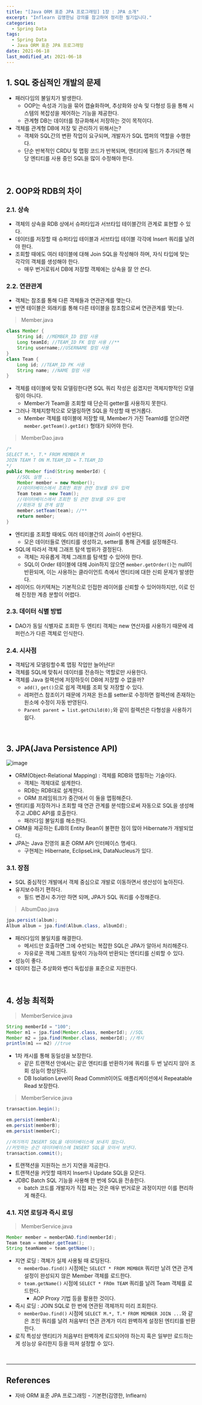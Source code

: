 ```yaml
---
title: "[Java ORM 표준 JPA 프로그래밍] 1장 : JPA 소개"
excerpt: "Inflearn 김영한님 강의를 참고하여 정리한 필기입니다."
categories:
  - Spring Data
tags:
  - Spring Data
  - Java ORM 표준 JPA 프로그래밍
date: 2021-06-18
last_modified_at: 2021-06-18
---
```


## 1. SQL 중심적인 개발의 문제

* 패러다임의 불일치가 발생한다.
  * OOP는 속성과 기능을 묶어 캡슐화하며, 추상화와 상속 및 다형성 등을 통해 시스템의 복잡성을 제어하는 기능을 제공한다.
  * 관계형 DB는 데이터를 정규화해서 저장하는 것이 목적이다.
* 객체를 관계형 DB에 저장 및 관리하기 위해서는?
  * 객체와 SQL간의 변환 작업이 요구되며, 개발자가 SQL 맵퍼의 역할을 수행한다.
  * 단순 반복적인 CRDU 및 맵핑 코드가 반복되며, 엔티티에 필드가 추가되면 해당 엔티티를 사용 중인 SQL을 많이 수정해야 한다.

<br>

## 2. OOP와 RDB의 차이

### 2.1. 상속

* 객체의 상속을 RDB 상에서 슈퍼타입과 서브타입 테이블간의 관계로 표현할 수 있다.
* 데이터를 저장할 때 슈퍼타입 테이블과 서브타입 테이블 각각에 Insert 쿼리를 날려야 한다.
* 조회할 때에도 여러 테이블에 대해 Join SQL을 작성해야 하며, 자식 타입에 맞는 각각의 객체를 생성해야 한다.
  * 매우 번거로워서 DB에 저장할 객체에는 상속을 잘 안 쓴다.

### 2.2. 연관관계

* 객체는 참조를 통해 다른 객체들과 연관관계를 맺는다.
* 반면 테이블은 외래키를 통해 다른 테이블을 참조함으로써 연관관계를 맺는다.

> Member.java

```java
class Member {
    String id; //MEMBER_ID 컬럼 사용
    Long teamId; //TEAM_ID FK 컬럼 사용 //**
    String username;//USERNAME 컬럼 사용
}
class Team {
    Long id; //TEAM_ID PK 사용
    String name; //NAME 컬럼 사용
}
```

* 객체를 테이블에 맞춰 모델링한다면 SQL 쿼리 작성은 쉽겠지만 객체지향적인 모델링이 아니다.
  * Member가 Team을 조회할 때 단순히 getter를 사용하지 못한다.
* 그러나 객체지향적으로 모델링하면 SQL을 작성할 때 번거롭다.
  * Member 객체를 테이블에 저장할 때, Member가 가진 TeamId를 얻으려면 ``member.getTeam().getId()`` 형태가 되어야 한다.

> MemberDao.java

```java
/*
SELECT M.*, T.* FROM MEMBER M
JOIN TEAM T ON M.TEAM_ID = T.TEAM_ID
*/
public Member find(String memberId) {
    //SQL 실행 ...
    Member member = new Member();
    //데이터베이스에서 조회한 회원 관련 정보를 모두 입력
    Team team = new Team();
    //데이터베이스에서 조회한 팀 관련 정보를 모두 입력
    //회원과 팀 관계 설정
    member.setTeam(team); //**
    return member;
}
```

* 엔티티를 조회할 때에도 여러 테이블간의 Join이 수반된다.
  * 모은 데이터들로 엔티티를 생성하고, setter를 통해 관계를 설정해준다.
* SQL에 따라서 객체 그래프 탐색 범위가 결정된다.
  * 객체는 자유롭게 객체 그래프를 탐색할 수 있어야 한다.
  * SQL이 Order 테이블에 대해 Join하지 않으면 ``member.getOrder()``는 null이 반환되며, 이는 사용하는 클라이언트 측에서 엔티티에 대한 신뢰 문제가 발생한다.
* 레이어드 아키텍쳐는 기본적으로 인접한 레이어를 신뢰할 수 있어야하지만, 이로 인해 진정한 계층 분할이 어렵다.

### 2.3. 데이터 식별 방법

* DAO가 동일 식별자로 조회한 두 엔티티 객체는 new 연산자를 사용하기 때문에 레퍼런스가 다른 객체로 인식한다.

### 2.4. 시사점

* 객체답게 모델링할수록 맵핑 작업만 늘어난다!
* 객체를 SQL에 맞춰서 데이터를 전송하는 역할로만 사용한다.
* 객체를 Java 컬렉션에 저장하듯이 DB에 저장할 수 없을까?
  * ``add()``, ``get()``으로 쉽게 객체를 조회 및 저장할 수 있다.
  * 레퍼런스 참조이기 때문에 가져온 원소를 setter로 수정하면 컬렉션에 존재하는 원소에 수정이 자동 반영된다.
  * ``Parent parent = list.getChild(0);``와 같이 컬렉션은 다형성을 사용하기 쉽다.

<br>

## 3. JPA(Java Persistence API)

![image](https://user-images.githubusercontent.com/56240505/122545881-515b1800-d069-11eb-9493-b55182d8849d.png)

* ORM(Object-Relational Mapping) : 객체를 RDB와 맵핑하는 기술이다.
  * 객체는 객체대로 설계한다.
  * RDB는 RDB대로 설계한다.
  * ORM 프레임워크가 중간에서 이 둘을 맵핑해준다.
* 엔티티를 저장하거나 조회할 때 연관 관계를 분석함으로써 자동으로 SQL을 생성해주고 JDBC API를 호출한다.
  * 패러다임 불일치를 해소한다.
* ORM을 제공하는 EJB의 Entity Bean이 불편한 점이 많아 Hibernate가 개발되었다.
* JPA는 Java 진영의 표준 ORM API 인터페이스 명세다.
  * 구현체는 Hibernate, EclipseLink, DataNucleus가 있다.

### 3.1. 장점

* SQL 중심적인 개발에서 객체 중심으로 개발로 이동하면서 생산성이 높아진다.
* 유지보수하기 편하다.
  * 필드 변경시 추가만 하면 되며, JPA가 SQL 쿼리를 수정해준다.

> AlbumDao.java

```java
jpa.persist(album);
Album album = jpa.find(Album.class, albumId);
```

* 패러다임의 불일치를 해결한다.
  * 메서드만 호출하면 그에 수반되는 복잡한 SQL은 JPA가 알아서 처리해준다.
  * 자유로운 객체 그래프 탐색이 가능하여 반환되는 엔티티를 신뢰할 수 있다.
* 성능이 좋다.
* 데이터 접근 추상화와 벤더 독립성을 표준으로 지원한다.

<br>

## 4. 성능 최적화

> MemberService.java

```java
String memberId = "100";
Member m1 = jpa.find(Member.class, memberId); //SQL
Member m2 = jpa.find(Member.class, memberId); //캐시
println(m1 == m2) //true
```

* 1차 캐시를 통해 동일성을 보장한다.
  * 같은 트랜잭션 안에서는 같은 엔티티를 반환하기에 쿼리를 두 번 날리지 않아 조회 성능이 향상된다.
  * DB Isolation Level이 Read Commit이어도 애플리케이션에서 Repeatable Read 보장한다.

> MemberService.java

```java
transaction.begin();

em.persist(memberA);
em.persist(memberB);
em.persist(memberC);

//여기까지 INSERT SQL을 데이터베이스에 보내지 않는다.
//커밋하는 순간 데이터베이스에 INSERT SQL을 모아서 보낸다.
transaction.commit();
```

* 트랜잭션을 지원하는 쓰기 지연을 제공한다.
* 트랜잭션을 커밋할 때까지 Insert나 Update SQL을 모은다.
* JDBC Batch SQL 기능을 사용해 한 번에 SQL을 전송한다.
  * batch 코드를 개발자가 직접 짜는 것은 매우 번거로운 과정이지만 이를 편리하게 해준다.

### 4.1. 지연 로딩과 즉시 로딩

> MemberService.java

```java
Member member = memberDAO.find(memberId);
Team team = member.getTeam();
String teamName = team.getName();
```

* 지연 로딩 : 객체가 실제 사용될 때 로딩된다.
  * ``memberDao.find()`` 시점에는 ``SELECT * FROM MEMBER`` 쿼리만 날려 연관 관계 설정이 완성되지 않은 Member 객체를 로드한다.
  * ``team.getName()`` 시점에 ``SELECT * FROm TEAM`` 쿼리를 날려 Team 객체를 로드한다.
    * AOP Proxy 기법 등을 활용한 것이다.
* 즉시 로딩 : JOIN SQL로 한 번에 연관된 객체까지 미리 조회한다.
  * ``memberDao.find()`` 시점에 ``SELECT M.*, T.* FROM MEMBER JOIN ...``와 같은 조인 쿼리를 날려 처음부터 연관 관계가 미리 완벽하게 설정된 엔티티를 반환한다.
* 로직 특성상 엔티티가 처음부터 완벽하게 로드되어야 하는지 혹은 일부만 로드하는게 성능상 유리한지 등을 따져 설정할 수 있다.

<br>

---

## References

*	자바 ORM 표준 JPA 프로그래밍 - 기본편(김영한, Inflearn)
